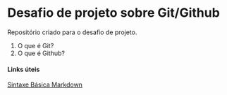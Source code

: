 # Desafio de projeto sobre Git/Github
Repositório criado para o desafio de projeto.

1. O que é Git?
2. O que é Github?

#### Links úteis 
[Sintaxe Básica Markdown](https://www.markdownguide.org/basic-syntax/)
